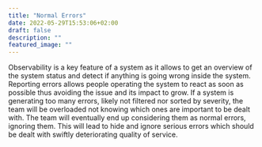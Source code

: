 ```yaml
---
title: "Normal Errors"
date: 2022-05-29T15:53:06+02:00
draft: false
description: ""
featured_image: ""
---
```


Observability is a key feature of a system as it allows to get an overview of the system status and detect if anything is going wrong inside the system. Reporting errors allows people operating the system to react as soon as possible thus avoiding the issue and its impact to grow. 
If a system is generating too many errors, likely not filtered nor sorted by severity, the team will be overloaded not knowing which ones are important to be dealt with.  The team will eventually end up considering them as normal errors, ignoring them. This will lead to hide and ignore serious errors which should be dealt with swiftly deteriorating quality of service. 
